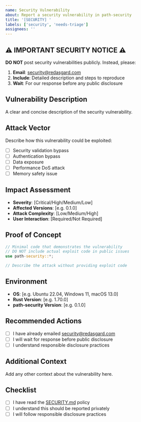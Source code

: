 ```yaml
---
name: Security Vulnerability
about: Report a security vulnerability in path-security
title: '[SECURITY] '
labels: ['security', 'needs-triage']
assignees: ''
---
```


## ⚠️ IMPORTANT SECURITY NOTICE ⚠️

**DO NOT** post security vulnerabilities publicly. Instead, please:

1. **Email**: security@redasgard.com
2. **Include**: Detailed description and steps to reproduce
3. **Wait**: For our response before any public disclosure

## Vulnerability Description
A clear and concise description of the security vulnerability.

## Attack Vector
Describe how this vulnerability could be exploited:
- [ ] Security validation bypass
- [ ] Authentication bypass
- [ ] Data exposure
- [ ] Performance DoS attack
- [ ] Memory safety issue

## Impact Assessment
- **Severity**: [Critical/High/Medium/Low]
- **Affected Versions**: [e.g. 0.1.0]
- **Attack Complexity**: [Low/Medium/High]
- **User Interaction**: [Required/Not Required]

## Proof of Concept
```rust
// Minimal code that demonstrates the vulnerability
// DO NOT include actual exploit code in public issues
use path-security::*;

// Describe the attack without providing exploit code
```

## Environment
- **OS**: [e.g. Ubuntu 22.04, Windows 11, macOS 13.0]
- **Rust Version**: [e.g. 1.70.0]
- **path-security Version**: [e.g. 0.1.0]

## Recommended Actions
- [ ] I have already emailed security@redasgard.com
- [ ] I will wait for response before public disclosure
- [ ] I understand responsible disclosure practices

## Additional Context
Add any other context about the vulnerability here.

## Checklist
- [ ] I have read the [SECURITY.md](SECURITY.md) policy
- [ ] I understand this should be reported privately
- [ ] I will follow responsible disclosure practices
